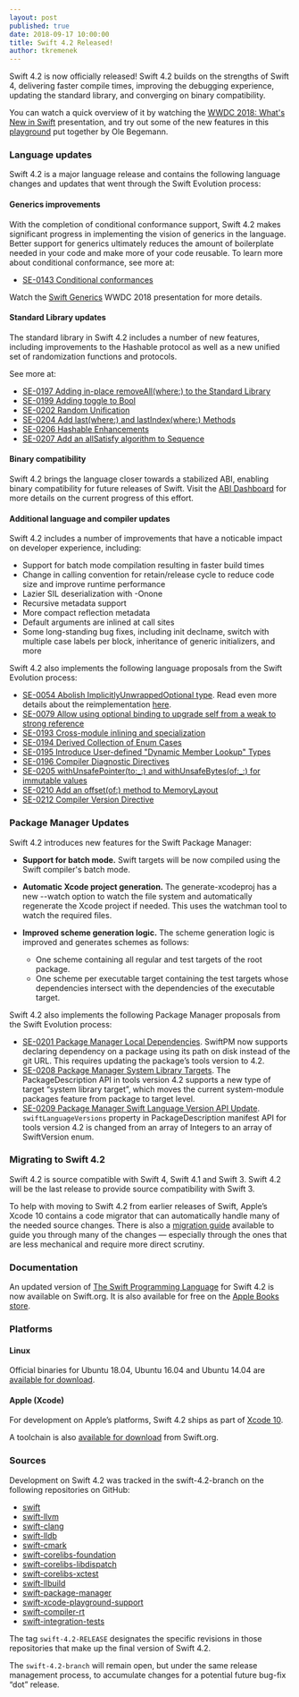 ```yaml
---
layout: post
published: true
date: 2018-09-17 10:00:00
title: Swift 4.2 Released!
author: tkremenek
---
```


Swift 4.2 is now officially released!  Swift 4.2 builds on the strengths of Swift 4, delivering faster compile times, improving the debugging experience, updating the standard library, and converging on binary compatibility.

You can watch a quick overview of it by watching the [WWDC 2018: What's New in Swift](https://developer.apple.com/videos/play/wwdc2018/401/) presentation, and try out some of the new features in this [playground](https://oleb.net/blog/2018/06/whats-new-in-swift-4-2-playground/) put together by Ole Begemann.

### Language updates

Swift 4.2 is a major language release and contains the following language changes and updates that went through the Swift Evolution process:

#### Generics improvements

With the completion of conditional conformance support, Swift 4.2 makes significant progress in implementing the vision of generics in the language.  Better support for generics ultimately reduces the amount of boilerplate needed in your code and make more of your code reusable.  To learn more about conditional conformance, see more at:

* [SE-0143 Conditional conformances](https://github.com/swiftlang/swift-evolution/blob/master/proposals/0143-conditional-conformances.md)

Watch the [Swift Generics](https://developer.apple.com/videos/play/wwdc2018/406/) WWDC 2018 presentation for more details.


#### Standard Library updates

The standard library in Swift 4.2 includes a number of new features, including improvements to the Hashable protocol as well as a new unified set of randomization functions and protocols.

See more at:

* [SE-0197 Adding in-place removeAll(where:) to the Standard Library](https://github.com/swiftlang/swift-evolution/blob/master/proposals/0197-remove-where.md)
* [SE-0199 Adding toggle to Bool](https://github.com/swiftlang/swift-evolution/blob/master/proposals/0199-bool-toggle.md)
* [SE-0202 Random Unification](https://github.com/swiftlang/swift-evolution/blob/master/proposals/0202-random-unification.md)
* [SE-0204 Add last(where:) and lastIndex(where:) Methods](https://github.com/swiftlang/swift-evolution/blob/master/proposals/0204-add-last-methods.md)
* [SE-0206 Hashable Enhancements](https://github.com/swiftlang/swift-evolution/blob/master/proposals/0206-hashable-enhancements.md)
* [SE-0207 Add an allSatisfy algorithm to Sequence](https://github.com/swiftlang/swift-evolution/blob/master/proposals/0207-containsOnly.md)

#### Binary compatibility

Swift 4.2 brings the language closer towards a stabilized ABI, enabling binary compatibility for future releases of Swift.  Visit the [ABI Dashboard](/abi-stability/) for more details on the current progress of this effort.

#### Additional language and compiler updates

Swift 4.2 includes a number of improvements that have a noticable impact on developer experience, including:

* Support for batch mode compilation resulting in faster build times
* Change in calling convention for retain/release cycle to reduce code size and improve runtime performance
* Lazier SIL deserialization with -Onone
* Recursive metadata support
* More compact reflection metadata
* Default arguments are inlined at call sites
* Some long-standing bug fixes, including init declname, switch with multiple case labels per block, inheritance of generic initializers, and more

Swift 4.2 also implements the following language proposals from the Swift Evolution process:

* [SE-0054 Abolish ImplicitlyUnwrappedOptional type](https://github.com/swiftlang/swift-evolution/blob/master/proposals/0054-abolish-iuo.md).  Read even more details about the reimplementation [here](/blog/iuo/).
* [SE-0079 Allow using optional binding to upgrade self from a weak to strong reference](https://github.com/swiftlang/swift-evolution/blob/master/proposals/0079-upgrade-self-from-weak-to-strong.md)
* [SE-0193 Cross-module inlining and specialization](https://github.com/swiftlang/swift-evolution/blob/master/proposals/0193-cross-module-inlining-and-specialization.md)
* [SE-0194 Derived Collection of Enum Cases](https://github.com/swiftlang/swift-evolution/blob/master/proposals/0194-derived-collection-of-enum-cases.md)
* [SE-0195 Introduce User-defined "Dynamic Member Lookup" Types](https://github.com/swiftlang/swift-evolution/blob/master/proposals/0195-dynamic-member-lookup.md)
* [SE-0196 Compiler Diagnostic Directives](https://github.com/swiftlang/swift-evolution/blob/master/proposals/0196-diagnostic-directives.md)
* [SE-0205 withUnsafePointer(to:\_:) and withUnsafeBytes(of:\_:) for immutable values](https://github.com/swiftlang/swift-evolution/blob/master/proposals/0205-withUnsafePointer-for-lets.md)
* [SE-0210 Add an offset(of:) method to MemoryLayout](https://github.com/swiftlang/swift-evolution/blob/master/proposals/0210-key-path-offset.md)
* [SE-0212 Compiler Version Directive](https://github.com/swiftlang/swift-evolution/blob/master/proposals/0212-compiler-version-directive.md)


### Package Manager Updates

Swift 4.2 introduces new features for the Swift Package Manager:

* **Support for batch mode.** Swift targets will be now compiled using the Swift compiler's batch mode.

* **Automatic Xcode project generation.** The generate-xcodeproj has a new --watch option to watch the file system and automatically regenerate the Xcode project if needed. This uses the watchman tool to watch the required files.

* **Improved scheme generation logic.** The scheme generation logic is improved and generates schemes as follows:
  * One scheme containing all regular and test targets of the root package.
  * One scheme per executable target containing the test targets whose dependencies intersect with the dependencies of the executable target.

Swift 4.2 also implements the following Package Manager proposals from the Swift Evolution process:

* [SE-0201 Package Manager Local Dependencies](https://github.com/swiftlang/swift-evolution/blob/master/proposals/0201-package-manager-local-dependencies.md). SwiftPM now supports declaring dependency on a package using its path on disk instead of the git URL. This requires updating the package’s tools version to 4.2.
* [SE-0208 Package Manager System Library Targets](https://github.com/swiftlang/swift-evolution/blob/master/proposals/0208-package-manager-system-library-targets.md). The PackageDescription API in tools version 4.2 supports a new type of target “system library target”, which moves the current system-module packages feature from package to target level.
* [SE-0209 Package Manager Swift Language Version API Update](https://github.com/swiftlang/swift-evolution/blob/master/proposals/0209-package-manager-swift-lang-version-update.md). `swiftLanguageVersions` property in PackageDescription manifest API for tools version 4.2 is changed from an array of Integers to an array of SwiftVersion enum.

### Migrating to Swift 4.2

Swift 4.2 is source compatible with Swift 4, Swift 4.1 and Swift 3.  Swift 4.2 will be the last release to provide source compatibility with Swift 3.

To help with moving to Swift 4.2 from earlier releases of Swift, Apple’s Xcode 10 contains a code migrator that can automatically handle many of the needed source changes. There is also a [migration guide](/migration-guide-swift4.2) available to guide you through many of the changes — especially through the ones that are less mechanical and require more direct scrutiny.

### Documentation

An updated version of [The Swift Programming Language](https://docs.swift.org/swift-book/) for Swift 4.2 is now available on Swift.org. It is also available for free on the [Apple Books store](https://itunes.apple.com/us/book/the-swift-programming-language/id881256329?mt=11).

### Platforms

#### Linux

Official binaries for Ubuntu 18.04, Ubuntu 16.04 and Ubuntu 14.04 are
[available for download](/download/).

#### Apple (Xcode)

For development on Apple’s platforms, Swift 4.2 ships as part of [Xcode 10](https://itunes.apple.com/app/xcode/id497799835).

A toolchain is also [available for download](/download/) from Swift.org.

### Sources

Development on Swift 4.2 was tracked in the swift-4.2-branch on the following repositories on GitHub:

* [swift]
* [swift-llvm]
* [swift-clang]
* [swift-lldb]
* [swift-cmark]
* [swift-corelibs-foundation]
* [swift-corelibs-libdispatch]
* [swift-corelibs-xctest]
* [swift-llbuild]
* [swift-package-manager]
* [swift-xcode-playground-support]
* [swift-compiler-rt]
* [swift-integration-tests]

The tag `swift-4.2-RELEASE` designates the specific revisions in those repositories that make up the final version of Swift 4.2.

The `swift-4.2-branch` will remain open, but under the same release management process, to accumulate changes for a potential future bug-fix “dot” release.

[swift]: https://github.com/apple/swift
[swift-llvm]: https://github.com/apple/swift-llvm
[swift-clang]: https://github.com/apple/swift-clang
[swift-lldb]: https://github.com/apple/swift-lldb
[swift-cmark]: https://github.com/apple/swift-cmark
[swift-llbuild]: https://github.com/apple/swift-llbuild
[swift-package-manager]: https://github.com/apple/swift-package-manager
[swift-corelibs-foundation]: https://github.com/apple/swift-corelibs-foundation
[swift-corelibs-libdispatch]: https://github.com/apple/swift-corelibs-libdispatch
[swift-compiler-rt]: https://github.com/apple/swift-compiler-rt
[swift-corelibs-xctest]: https://github.com/apple/swift-corelibs-xctest
[swift-xcode-playground-support]: https://github.com/apple/swift-xcode-playground-support
[swift-integration-tests]: https://github.com/apple/swift-integration-tests
